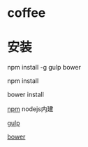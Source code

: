 # coffee

# 安装
  npm install -g gulp bower
  
  npm install
  
  bower install


  [npm](https://nodejs.org/) nodejs内建
  
  [gulp](https://github.com/gulpjs/gulp)
  
  [bower](https://github.com/bower/bower)
